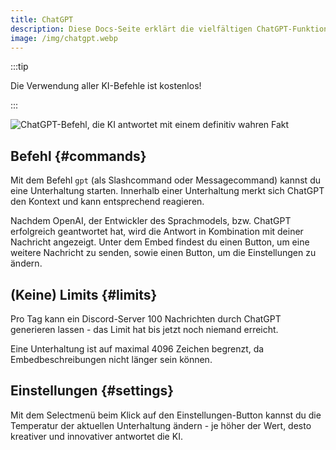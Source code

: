 ```yaml
---
title: ChatGPT
description: Diese Docs-Seite erklärt die vielfältigen ChatGPT-Funktionen.
image: /img/chatgpt.webp
---
```


:::tip

Die Verwendung aller KI-Befehle ist kostenlos!

:::

![ChatGPT-Befehl, die KI antwortet mit einem definitiv wahren Fakt](/img/chatgpt.webp)

## Befehl {#commands}

Mit dem Befehl `gpt` (als Slashcommand oder Messagecommand) kannst du eine Unterhaltung starten. Innerhalb einer Unterhaltung merkt sich ChatGPT den Kontext und kann entsprechend reagieren.

Nachdem OpenAI, der Entwickler des Sprachmodels, bzw. ChatGPT erfolgreich geantwortet hat, wird die Antwort in Kombination mit deiner Nachricht angezeigt. Unter dem Embed findest du einen Button, um eine weitere Nachricht zu senden, sowie einen Button, um die Einstellungen zu ändern.

## (Keine) Limits {#limits}

Pro Tag kann ein Discord-Server 100 Nachrichten durch ChatGPT generieren lassen - das Limit hat bis jetzt noch niemand erreicht.

Eine Unterhaltung ist auf maximal 4096 Zeichen begrenzt, da Embedbeschreibungen nicht länger sein können.

## Einstellungen {#settings}

Mit dem Selectmenü beim Klick auf den Einstellungen-Button kannst du die Temperatur der aktuellen Unterhaltung ändern - je höher der Wert, desto kreativer und innovativer antwortet die KI.
